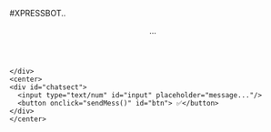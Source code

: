#XPRESSBOT..

<html lang="en">
<head>
  <meta charset="UTF-8">
  <meta name="viewport" content="width=device-width, initial-scale=1.0">
  <link rel="stylesheet" href="index.css">
  <script src="index.js"></script>
  <title>BOT</title>
</head>
<body>
  <header>
  <span id="username">...</span>
  </header>
	<div id="main">
	  
	</div>
	<center>
	<div id="chatsect">
	  <input type="text/num" id="input" placeholder="message..."/>
	  <button onclick="sendMess()" id="btn"> ✅</button>
	</div>
	</center>
</body>
</html>
